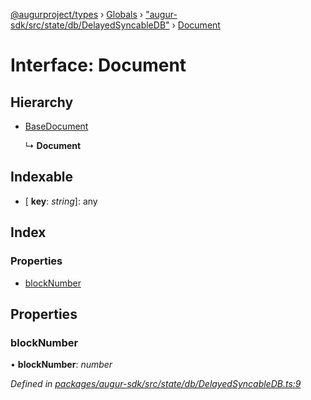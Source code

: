 [@augurproject/types](../README.md) › [Globals](../globals.md) › ["augur-sdk/src/state/db/DelayedSyncableDB"](../modules/_augur_sdk_src_state_db_delayedsyncabledb_.md) › [Document](_augur_sdk_src_state_db_delayedsyncabledb_.document.md)

# Interface: Document

## Hierarchy

* [BaseDocument](_augur_sdk_src_state_db_abstracttable_.basedocument.md)

  ↳ **Document**

## Indexable

* \[ **key**: *string*\]: any

## Index

### Properties

* [blockNumber](_augur_sdk_src_state_db_delayedsyncabledb_.document.md#blocknumber)

## Properties

###  blockNumber

• **blockNumber**: *number*

*Defined in [packages/augur-sdk/src/state/db/DelayedSyncableDB.ts:9](https://github.com/AugurProject/augur/blob/88b6e76efb/packages/augur-sdk/src/state/db/DelayedSyncableDB.ts#L9)*
